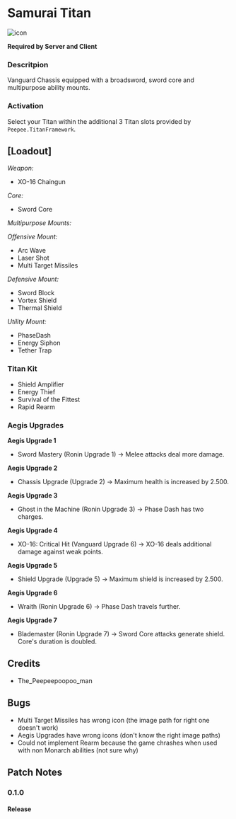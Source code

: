 # Samurai Titan
![icon](https://github.com/Legandy/SamuraiTitan/assets/37513978/affceedd-9bc5-4dd8-ade9-3c69d1b66b38)

**Required by Server and Client**

### Descritpion
Vanguard Chassis equipped with a broadsword, sword core and multipurpose ability mounts.


### Activation
Select your Titan within the additional 3 Titan slots provided by `Peepee.TitanFramework`.


## [Loadout]
*Weapon:* 
- XO-16 Chaingun


*Core:* 
- Sword Core


*Multipurpose Mounts:*

*Offensive Mount:*
- Arc Wave
- Laser Shot
- Multi Target Missiles

*Defensive Mount:*
- Sword Block
- Vortex Shield
- Thermal Shield

*Utility Mount:*
- PhaseDash
- Energy Siphon
- Tether Trap


### Titan Kit
- Shield Amplifier
- Energy Thief
- Survival of the Fittest
- Rapid Rearm


### Aegis Upgrades
**Aegis Upgrade 1**
- Sword Mastery (Ronin Upgrade 1)
-> Melee attacks deal more damage.

**Aegis Upgrade 2**
- Chassis Upgrade (Upgrade 2)
-> Maximum health is increased by 2.500.

**Aegis Upgrade 3**
- Ghost in the Machine (Ronin Upgrade 3)
-> Phase Dash has two charges.

**Aegis Upgrade 4**
- XO-16: Critical Hit (Vanguard Upgrade 6)
-> XO-16 deals additional damage against weak points.

**Aegis Upgrade 5**
- Shield Upgrade (Upgrade 5)
-> Maximum shield is increased by 2.500.

**Aegis Upgrade 6**
- Wraith (Ronin Upgrade 6)
-> Phase Dash travels further.

**Aegis Upgrade 7**
- Blademaster (Ronin Upgrade 7)
-> Sword Core attacks generate shield. Core's duration is doubled.



## Credits
- The_Peepeepoopoo_man


## Bugs
- Multi Target Missiles has wrong icon (the image path for right one doesn't work)
- Aegis Upgrades have wrong icons (don't know the right image paths)
- Could not implement Rearm because the game chrashes when used with non Monarch abilities (not sure why)


## Patch Notes

### 0.1.0

#### Release
